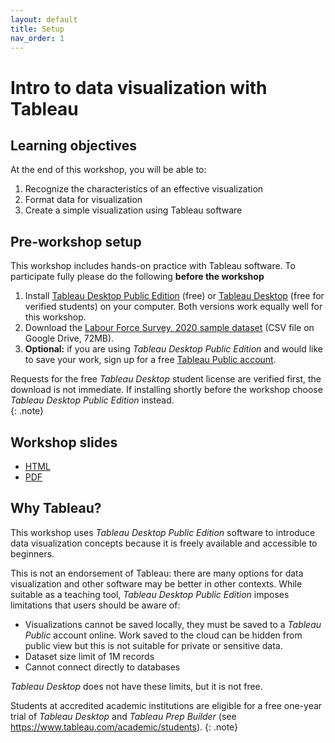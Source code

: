 ```yaml
---
layout: default
title: Setup 
nav_order: 1
---
```

# Intro to data visualization with Tableau

## Learning objectives

At the end of this workshop, you will be able to:

1. Recognize the characteristics of an effective visualization
2. Format data for visualization
3. Create a simple visualization using Tableau software

## Pre-workshop setup
This workshop includes hands-on practice with Tableau software. To participate fully please do the following **before the workshop**

1. Install [Tableau Desktop Public Edition](https://www.tableau.com/products/public/download) (free) or [Tableau Desktop](https://www.tableau.com/academic/students) (free for verified students) on your computer. Both versions work equally well for this workshop. 
2. Download the [Labour Force Survey, 2020 sample dataset](https://drive.google.com/uc?export=download&id=1ke_9HZ9qoOLOPbWC5XhW3cw-70ba9Rua) (CSV file on Google Drive, 72MB).
3. **Optional:** if you are using _Tableau Desktop Public Edition_ and would like to save your work, sign up for a free [Tableau Public account](https://public.tableau.com/).

Requests for the free _Tableau Desktop_ student license are verified first, the download is not immediate. If installing shortly before the workshop choose _Tableau Desktop Public Edition_ instead.   
{: .note}

## Workshop slides
- [HTML](slides/index.html)
- [PDF](slides/intro-data-viz-Tableau.pdf)

## Why Tableau? 
This workshop uses _Tableau Desktop Public Edition_ software to introduce data visualization concepts because it is freely available and accessible to beginners. 

This is not an endorsement of Tableau: there are many options for data visualization and other software may be better in other contexts. While suitable as a teaching tool, _Tableau Desktop Public Edition_ imposes limitations that users should be aware of:

- Visualizations cannot be saved locally, they must be saved to a _Tableau Public_ account online. Work saved to the cloud can be hidden from public view but this is not suitable for private or sensitive data. 
- Dataset size limit of 1M records
- Cannot connect directly to databases

_Tableau Desktop_ does not have these limits, but it is not free. 

Students at accredited academic institutions are eligible for a free one-year trial of _Tableau Desktop_ and _Tableau Prep Builder_ (see <https://www.tableau.com/academic/students>).
{: .note}

